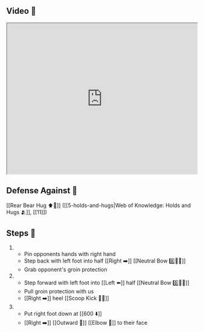 ## Video 🎥

<iframe src="https://www.youtube.com/embed/0oaQcc1cbzE?start=256" width="100%" height="400"></iframe>

## Defense Against 🤺

[[Rear Bear Hug ⬆️🐻]] ([[5-holds-and-hugs|Web of Knowledge: Holds and Hugs 🫂]], [[11]])

## Steps 👣

1. - Pin opponents hands with right hand
    - Step back with left foot into half [[Right ➡️]] [[Neutral Bow 0️⃣🧍‍♂️]]
    - Grab opponent's groin protection
2. - Step forward with left foot into [[Left ⬅️]] half [[Neutral Bow 0️⃣🧍‍♂️]]
    - Pull groin protection with us
    - [[Right ➡️]] heel [[Scoop Kick 🥄🦵]]
3. - Put right foot down at [[600 ⬇️]]
    - [[Right ➡️]] [[Outward 🔼]] [[Elbow 💪]] to their face
